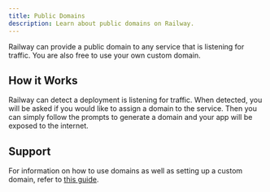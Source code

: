 ```yaml
---
title: Public Domains
description: Learn about public domains on Railway.
---
```


Railway can provide a public domain to any service that is listening for traffic.  You are also free to use your own custom domain.

## How it Works

Railway can detect a deployment is listening for traffic.  When detected, you will be asked if you would like to assign a domain to the service. Then you can simply follow the prompts to generate a domain and your app will be exposed to the internet.

## Support

For information on how to use domains as well as setting up a custom domain, refer to [this guide](/guides/public-networking).